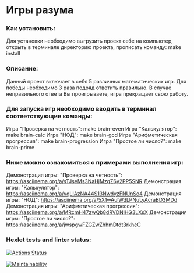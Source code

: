 # Игры разума

### Как установить:
Для установки необходимо выгрузить проект себе на компьютер, открыть в терминале директорию проекта, прописать команду: make install

### Описание: 
Данный проект включает в себя 5 различных математических игр. Для победы необходимо 3 раза подряд ответить правильно.
В случае неправильного ответа Вы проигрываете, игра прекращает свою работу.

### Для запуска игр необходимо вводить в терминал соответствующие команды:
Игра "Проверка на четность": make brain-even
Игра "Калькулятор": make brain-calc
Игра "НОД": make brain-gcd
Игра "Арифметическая прогрессия": make brain-progression
Игра "Простое ли число?": make brain-prime

### Ниже можно ознакомиться с примерами выполнения игр:
Демонстрация игры: "Проверка на четность": https://asciinema.org/a/sTJseMs3NaHjMzqZ6y2PP5SNR
Демонстрация игры: "Калькулятор": https://asciinema.org/a/vqLIAzNA44S13NwdyzFNUnSo4
Демонстрация игры: "НОД": https://asciinema.org/a/5X1wAulWdLPNuLyAcraBD3MDd
Демонстрация игры: "Арифметическая прогрессия": https://asciinema.org/a/MRcmH47zwQb8dRVDNlHG3LXsX
Демонстрация игры: "Простое ли число?": https://asciinema.org/a/jwspgwFZGZwZhhmDtdt3rkheC

### Hexlet tests and linter status:

[![Actions Status](https://github.com/antonblkv/frontend-project-44/actions/workflows/hexlet-check.yml/badge.svg)](https://github.com/antonblkv/frontend-project-44/actions)

[![Maintainability](https://api.codeclimate.com/v1/badges/bc614be4af68230eff8f/maintainability)](https://codeclimate.com/github/antonblkv/frontend-project-44/maintainability)
